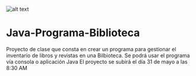 
![alt text](https://www.meme-arsenal.com/memes/c34477869cdb3c291dcfaf866d3bb6be.jpg)
# Java-Programa-Biblioteca
Proyecto de clase que consta en crear un programa para gestionar el inventario de libros y revistas en una Bilbioteca. Se podrá usar el programa vía consola o aplicación Java
El proyecto se subirá el día 31 de mayo a las 8:30 AM
